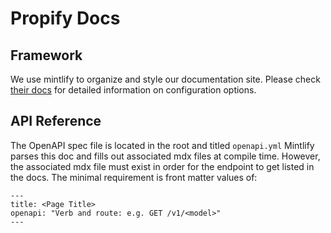# Propify Docs

## Framework
We use mintlify to organize and style our documentation site. Please check [their docs](https://mintlify.com/docs/introduction) for detailed information on configuration options.

## API Reference
The OpenAPI spec file is located in the root and titled `openapi.yml` Mintlify parses this doc and fills out associated mdx files at compile time. However, the associated mdx file must exist in order for the endpoint to get listed in the docs. The minimal requirement is front matter values of:
```
---
title: <Page Title>
openapi: "Verb and route: e.g. GET /v1/<model>"
---
```